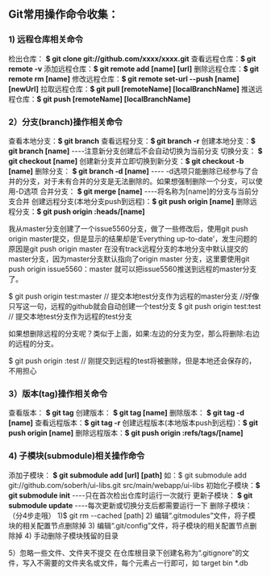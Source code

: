 ## Git常用操作命令收集：

### 1) 远程仓库相关命令

检出仓库：		**$ git clone git://github.com/xxxx/xxxx.git**
查看远程仓库：**$ git remote -v**
添加远程仓库：**$ git remote add [name] [url]**
删除远程仓库：**$ git remote rm [name]**
修改远程仓库：**$ git remote set-url --push [name] [newUrl]**
拉取远程仓库：**$ git pull [remoteName] [localBranchName]**
推送远程仓库：**$ git push [remoteName] [localBranchName]**

### 2）分支(branch)操作相关命令

查看本地分支：**$ git branch**
查看远程分支：**$ git branch -r**
创建本地分支：**$ git branch [name]** ----注意新分支创建后不会自动切换为当前分支
切换分支：		**$ git checkout [name]**
创建新分支并立即切换到新分支：**$ git checkout -b [name]**
删除分支：		**$ git branch -d [name]** ---- -d选项只能删除已经参与了合并的分支，对于未有合并的分支是无法删除的。如果想强制删除一个分支，可以使用-D选项
合并分支：		**$ git merge [name]** ----将名称为[name]的分支与当前分支合并
创建远程分支(本地分支push到远程)：**$ git push origin [name]**
删除远程分支：**$ git push origin :heads/[name]**

我从master分支创建了一个issue5560分支，做了一些修改后，使用git push origin master提交，但是显示的结果却是'Everything up-to-date'，发生问题的原因是git push origin master 在没有track远程分支的本地分支中默认提交的master分支，因为master分支默认指向了origin master 分支，这里要使用git push origin issue5560：master 就可以把issue5560推送到远程的master分支了。

$ git push origin test:master         	// 提交本地test分支作为远程的master分支 //好像只写这一句，远程的github就会自动创建一个test分支
$ git push origin test:test              	// 提交本地test分支作为远程的test分支

如果想删除远程的分支呢？类似于上面，如果:左边的分支为空，那么将删除:右边的远程的分支。

$ git push origin :test              		  // 刚提交到远程的test将被删除，但是本地还会保存的，不用担心

### 3）版本(tag)操作相关命令

查看版本：		**$ git tag**
创建版本：		**$ git tag [name]**
删除版本：		**$ git tag -d [name]**
查看远程版本：**$ git tag -r**
创建远程版本(本地版本push到远程)：**$ git push origin [name]**
删除远程版本：**$ git push origin :refs/tags/[name]**

### 4) 子模块(submodule)相关操作命令

添加子模块：	**$ git submodule add [url] [path]**
如：$ git submodule add git://github.com/soberh/ui-libs.git src/main/webapp/ui-libs
初始化子模块：**$ git submodule init** ----只在首次检出仓库时运行一次就行
更新子模块：	**$ git submodule update** ----每次更新或切换分支后都需要运行一下
删除子模块：（分4步走哦）
1)$ git rm --cached [path]
2) 编辑“.gitmodules”文件，将子模块的相关配置节点删除掉
3) 编辑“.git/config”文件，将子模块的相关配置节点删除掉
4) 手动删除子模块残留的目录

5）忽略一些文件、文件夹不提交
在仓库根目录下创建名称为“.gitignore”的文件，写入不需要的文件夹名或文件，每个元素占一行即可，如
target
bin
*.db